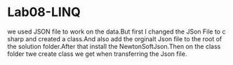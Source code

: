# Lab08-LINQ
we used  JSON file to work on the data.But first I changed the JSon File to c sharp and created a class.And also add the orginalt Json file to the root of the solution folder.After that install the NewtonSoftJson.Then on the class folder twe create class we get when transferring the Json file.
